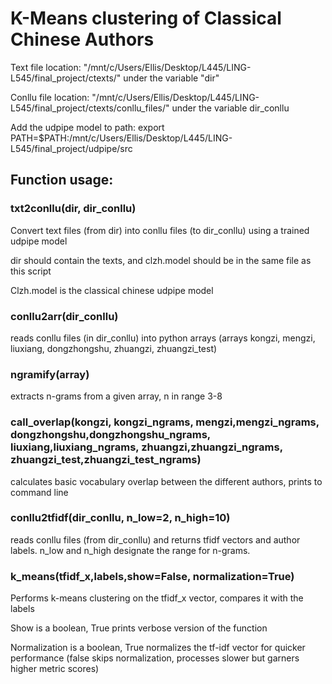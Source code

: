 # K-Means clustering of Classical Chinese Authors

Text file location:  "/mnt/c/Users/Ellis/Desktop/L445/LING-L545/final_project/ctexts/"
  under the variable "dir"

Conllu file location: "/mnt/c/Users/Ellis/Desktop/L445/LING-L545/final_project/ctexts/conllu_files/"
  under the variable dir_conllu

Add the udpipe model to path: export PATH=$PATH:/mnt/c/Users/Ellis/Desktop/L445/LING-L545/final_project/udpipe/src
  
## Function usage:

### txt2conllu(dir, dir_conllu)

Convert text files (from dir) into conllu files (to dir_conllu) using a trained udpipe model

dir should contain the texts, and clzh.model should be in the same file as this script

Clzh.model is the classical chinese udpipe model


### conllu2arr(dir_conllu)

reads conllu files (in dir_conllu) into python arrays (arrays kongzi, mengzi, liuxiang, dongzhongshu, zhuangzi, zhuangzi_test)


### ngramify(array)

extracts n-grams from a given array, n in range 3-8


### call_overlap(kongzi, kongzi_ngrams, mengzi,mengzi_ngrams, dongzhongshu,dongzhongshu_ngrams, liuxiang,liuxiang_ngrams, zhuangzi,zhuangzi_ngrams, zhuangzi_test,zhuangzi_test_ngrams)

calculates basic vocabulary overlap between the different authors, prints to command line


### conllu2tfidf(dir_conllu, n_low=2, n_high=10)

reads conllu files (from dir_conllu) and returns tfidf vectors and author labels. 
n_low and n_high designate the range for n-grams.
  

### k_means(tfidf_x,labels,show=False, normalization=True)

Performs k-means clustering on the tfidf_x vector, compares it with the labels

Show is a boolean, True prints verbose version of the function

Normalization is a boolean, True normalizes the tf-idf vector for quicker performance (false skips normalization, processes slower but garners higher metric scores)
